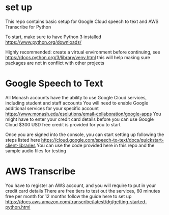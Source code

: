 # set up 

This repo contains basic setup for Google Cloud speech to text and AWS Transcribe for Python

To start, make sure to have Python 3 installed https://www.python.org/downloads/

Highly recommended: create a virtual environment before continuing, see https://docs.python.org/3/library/venv.html 
this will help making sure packages are not in conflict with other projects 

# Google Speech to Text 
All Monash accounts have the ability to use Google Cloud services, including student and staff accounts
You will need to enable Google additional services for your specific account https://www.monash.edu/esolutions/email-collaboration/google-apps 
You might have to enter your credit card details before you can use Google Cloud 
$300 USD free credit is provided for you to start


Once you are signed into the console, you can start setting up following the steps listed here https://cloud.google.com/speech-to-text/docs/quickstart-client-libraries
You can use the code provided here in this repo and the sample audio files for testing 

# AWS Transcribe 
You have to register an AWS account, and you will require to put in your credit card details 
There are free tiers to test out the services, 60 minutes free per month for 12 months 
follow the guide here to set up https://docs.aws.amazon.com/transcribe/latest/dg/getting-started-python.html
 